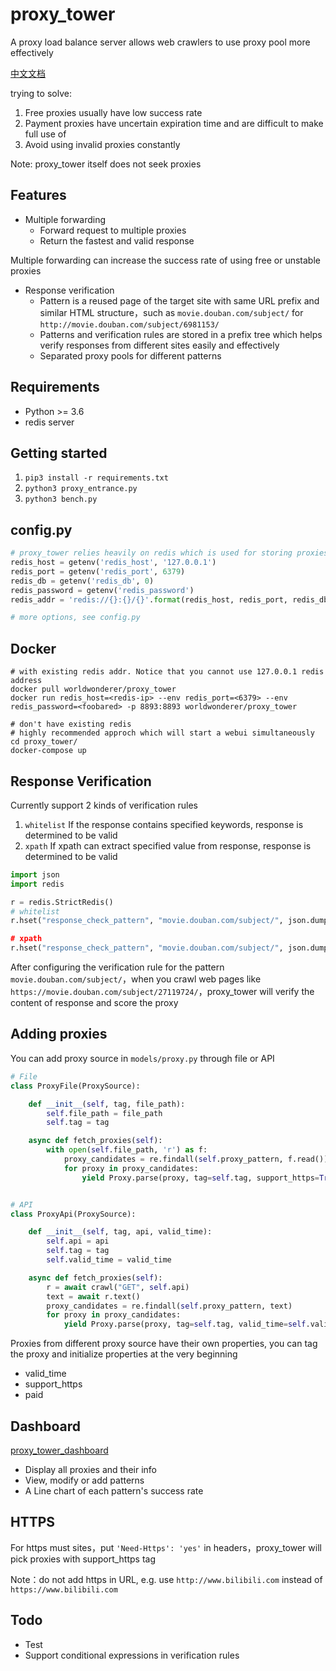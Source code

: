 # proxy_tower
A proxy load balance server allows web crawlers to use proxy pool more effectively
 
 [中文文档](https://github.com/worldwonderer/proxy_tower/blob/master/README_ZH.md)

trying to solve:
1. Free proxies usually have low success rate 
2. Payment proxies have uncertain expiration time and are difficult to make full use of
3. Avoid using invalid proxies constantly 

Note: proxy_tower itself does not seek proxies

## Features
* Multiple forwarding
    * Forward request to multiple proxies 
    * Return the fastest and valid response
    
Multiple forwarding can increase the success rate of using free or unstable proxies

* Response verification
    * Pattern is a reused page of the target site with same URL prefix and similar HTML structure，such as `movie.douban.com/subject/` for `http://movie.douban.com/subject/6981153/`
    * Patterns and verification rules are stored in a prefix tree which helps verify responses from different sites easily and effectively
    * Separated proxy pools for different patterns

## Requirements
* Python >= 3.6
* redis server

## Getting started
1. `pip3 install -r requirements.txt`
2. `python3 proxy_entrance.py`
3. `python3 bench.py`

## config.py
```python
# proxy_tower relies heavily on redis which is used for storing proxies and validation rules
redis_host = getenv('redis_host', '127.0.0.1')
redis_port = getenv('redis_port', 6379)
redis_db = getenv('redis_db', 0)
redis_password = getenv('redis_password')
redis_addr = 'redis://{}:{}/{}'.format(redis_host, redis_port, redis_db)

# more options, see config.py
```

## Docker
```shell
# with existing redis addr. Notice that you cannot use 127.0.0.1 redis address
docker pull worldwonderer/proxy_tower
docker run redis_host=<redis-ip> --env redis_port=<6379> --env redis_password=<foobared> -p 8893:8893 worldwonderer/proxy_tower

# don't have existing redis
# highly recommended approch which will start a webui simultaneously
cd proxy_tower/
docker-compose up
```

## Response Verification
Currently support 2 kinds of verification rules
1. `whitelist` If the response contains specified keywords, response is determined to be valid
2. `xpath` If xpath can extract specified value from response, response is determined to be valid

```python
import json
import redis

r = redis.StrictRedis()
# whitelist
r.hset("response_check_pattern", "movie.douban.com/subject/", json.dumps({'pattern': 'movie.douban.com/subject/', rule': 'whitelist', 'value':'ratingValue'}))

# xpath
r.hset("response_check_pattern", "movie.douban.com/subject/", json.dumps({'pattern': 'movie.douban.com/subject/', 'rule': '//*[@id="recommendations"]/h2/i', 'value':'喜欢这部电影的人也喜欢'}))
```

After configuring the verification rule for the pattern `movie.douban.com/subject/`，when you crawl web pages like `https://movie.douban.com/subject/27119724/`，proxy_tower will verify the content of response and score the proxy

## Adding proxies

You can add proxy source in `models/proxy.py` through file or API

```python
# File
class ProxyFile(ProxySource):

    def __init__(self, tag, file_path):
        self.file_path = file_path
        self.tag = tag

    async def fetch_proxies(self):
        with open(self.file_path, 'r') as f:
            proxy_candidates = re.findall(self.proxy_pattern, f.read())
            for proxy in proxy_candidates:
                yield Proxy.parse(proxy, tag=self.tag, support_https=True, paid=False)


# API
class ProxyApi(ProxySource):

    def __init__(self, tag, api, valid_time):
        self.api = api
        self.tag = tag
        self.valid_time = valid_time

    async def fetch_proxies(self):
        r = await crawl("GET", self.api)
        text = await r.text()
        proxy_candidates = re.findall(self.proxy_pattern, text)
        for proxy in proxy_candidates:
            yield Proxy.parse(proxy, tag=self.tag, valid_time=self.valid_time, paid=False)
```

Proxies from different proxy source have their own properties, you can tag the proxy and initialize properties at the very beginning

* valid_time
* support_https
* paid

## Dashboard

[proxy_tower_dashboard](https://github.com/worldwonderer/proxy_tower_dashboard)

* Display all proxies and their info
* View, modify or add patterns
* A Line chart of each pattern's success rate

## HTTPS

For https must sites，put `'Need-Https': 'yes'` in headers，proxy_tower will pick proxies with support_https tag

Note：do not add https in URL, e.g. use `http://www.bilibili.com` instead of `https://www.bilibili.com`

## Todo

* Test
* Support conditional expressions in verification rules
